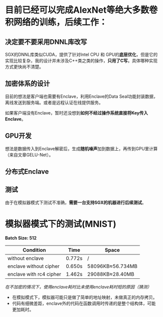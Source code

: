 # 目前已经可以完成AlexNet等绝大多数卷积网络的训练，后续工作：
##  决定要不要采用DNNL库改写
   SGX的DNNL库类似CUDA，提供了针对Intel CPU 和 GPU的**底层优化**，但是它的实现比较复杂，我的设计并未涉及C++类之类的操作，**只用了C写**。具体哪种实现方式更快尚不清楚。
 ##  加密体系的设计

   目前的想法是客户端也需要有Enclave，利用Enclave的Data Seal功能封装数据，离线发送到服务端。或者是远程认证在线提供服务。

   如果客户端没有Enclave，暂时还没想到**如何不经过操作系统直接将Key传入Enclave**。
## GPU开发

   想法是数据传入到Enclave解密后，生成**随机噪声**加到数据上，再传到GPU里计算（来自文章GELU-Net）。
 ## 分布式Enclave

 ## 测试

   由于在模拟器模式下测试不准确，**需要一台支持SGX的机器进行后续测试**。

# 模拟器模式下的测试(MNIST)

**Batch Size: 512**

| Condition               | Time   | Space            |
| ----------------------- | ------ | ---------------- |
| without enclave         | 0.772s | /                |
| enclave without cipher  | 0.650s | 58096KB≈56.734MB |
| enclave with rc4 cipher | 1.462s | 29088KB≈28.40MB  |

*在不加密的情况下，使用enclave耗时比未使用enclave耗时短的原因（猜测）*

+ 在模拟模式下，模拟器可能只是做了简单的地址映射，未做真正的内存拷贝。
+ 代码有细微差距，enclave外的代码在函数调用时传递的是整个结构体，可能更加耗时。

